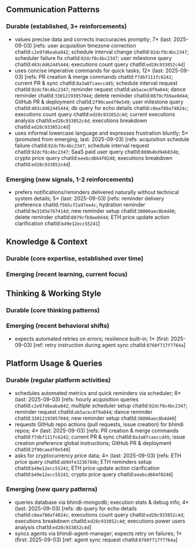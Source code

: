 ## Communication Patterns
### Durable (established, 3+ reinforcements)
- values precise data and corrects inaccuracies promptly; 7× (last: 2025-09-03) [refs: user acquisition timezone correction chatId:`c2e97d6eaba842`; schedule interval change chatId:`92dcf0c4bc2347`; scheduler failure fix chatId:`92dcf0c4bc2347`; user milestone query chatId:`403cdd62445444`; executions count query chatId:`ed28c933852c4d`]
- uses concise imperative commands for quick tasks; 12× (last: 2025-09-03) [refs: PR creation & merge commands chatId:`f7dbf111fc6242`; current PR & sync chatId:`8a3a8fcaeccd45`; schedule interval request chatId:`92dcf0c4bc2347`; reminder request chatId:`ab5acec8f9a044`; dance reminder chatId:`3301219305704d`; delete reminder chatId:`0879cfb9ae0d44`; GitHub PR & deployment chatId:`2f90caedf0e549`; user milestone query chatId:`403cdd62445444`; db query for echo details chatId:`c0eaf80af4824c`; executions count query chatId:`ed28c933852c4d`; current executions analysis chatId:`ed28c933852c4d`; executions breakdown chatId:`ed28c933852c4d`]
- uses informal lowercase language and expresses frustration bluntly; 5× (promoted from emerging, last: 2025-09-03) [refs: acquisition schedule failure chatId:`92dcf0c4bc2347`; schedule interval request chatId:`92dcf0c4bc2347`; SaaS paid user query chatId:`800b4bd946834b`; crypto price query chatId:`eeebcd664f0248`; executions breakdown chatId:`ed28c933852c4d`]

### Emerging (new signals, 1-2 reinforcements)
- prefers notifications/reminders delivered naturally without technical system details; 5× (last: 2025-09-03) [refs: reminder delivery preference chatId:`f565cf2a97ee4c`; hydration reminder chatId:`9e3105e767414d`; new reminder setup chatId:`38006aec8b4d40`; delete reminder chatId:`0879cfb9ae0d44`; ETH price update action clarification chatId:`b49e12ecc55241`]

## Knowledge & Context
### Durable (core expertise, established over time)

### Emerging (recent learning, current focus)

## Thinking & Working Style
### Durable (core thinking patterns)

### Emerging (recent behavioral shifts)
- expects automated retries on errors; resilience built-in; 1× (first: 2025-09-03) [ref: retry instruction during agent sync chatId:`8760f717f7764a`]

## Platform Usage & Queries
### Durable (regular platform activities)
- schedules automated metrics and quick reminders via scheduler; 8× (last: 2025-09-03) [refs: hourly acquisition queries chatId:`c2e97d6eaba842`; multiple scheduler setup chatId:`92dcf0c4bc2347`; reminder request chatId:`ab5acec8f9a044`; dance reminder chatId:`3301219305704d`; new reminder setup chatId:`38006aec8b4d40`]
- requests GitHub repo actions (pull requests, issue creation) for bhindi repos; 4× (last: 2025-09-03) [refs: PR creation & merge commands chatId:`f7dbf111fc6242`; current PR & sync chatId:`8a3a8fcaeccd45`; issue creation preference global instructions; GitHub PR & deployment chatId:`2f90caedf0e549`]
- asks for cryptocurrency price data; 4× (last: 2025-09-03) [refs: ETH price query chatId:`ab9dfe3236784b`; ETH reminders setup chatId:`b49e12ecc55241`; ETH price update action clarification chatId:`b49e12ecc55241`; crypto price query chatId:`eeebcd664f0248`]

### Emerging (new query patterns)
- queries database via bhindi-mongodb; execution stats & debug info; 4× (last: 2025-09-03) [refs: db query for echo details chatId:`c0eaf80af4824c`; executions count query chatId:`ed28c933852c4d`; executions breakdown chatId:`ed28c933852c4d`; executions power users analysis chatId:`ed28c933852c4d`]
- syncs agents via bhindi-agent-manager; expects retry on failures; 1× (first: 2025-09-03) [ref: agent sync request chatId:`8760f717f7764a`]
